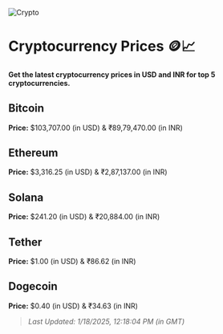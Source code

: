 
![Crypto](https://www.techguide.com.au/wp-content/uploads/2020/11/crypto3.jpeg)

# Cryptocurrency Prices 🪙📈

#### Get the latest cryptocurrency prices in USD and INR for top 5 cryptocurrencies.

## Bitcoin

**Price:** $103,707.00 (in USD) & ₹89,79,470.00 (in INR)

## Ethereum

**Price:** $3,316.25 (in USD) & ₹2,87,137.00 (in INR)

## Solana

**Price:** $241.20 (in USD) & ₹20,884.00 (in INR)

## Tether

**Price:** $1.00 (in USD) & ₹86.62 (in INR)

## Dogecoin

**Price:** $0.40 (in USD) & ₹34.63 (in INR)

> _Last Updated: 1/18/2025, 12:18:04 PM (in GMT)_
